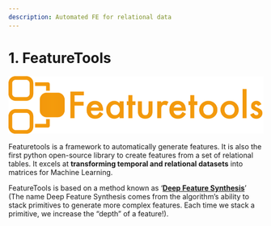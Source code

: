 ```yaml
---
description: Automated FE for relational data
---
```


# 1. FeatureTools

![](../../.gitbook/assets/image%20%2817%29.png)



Featuretools is a framework to automatically generate features. It is also the first python open-source library to create features from a set of relational tables. It excels at **transforming temporal and relational datasets** into matrices for Machine Learning.

FeatureTools is based on a method known as ‘[**Deep Feature Synthesis**](deep-feature-synthesis-dfs.md)’ \(The name Deep Feature Synthesis comes from the algorithm’s ability to stack primitives to generate more complex features. Each time we stack a primitive, we increase the “depth” of a feature!\).

